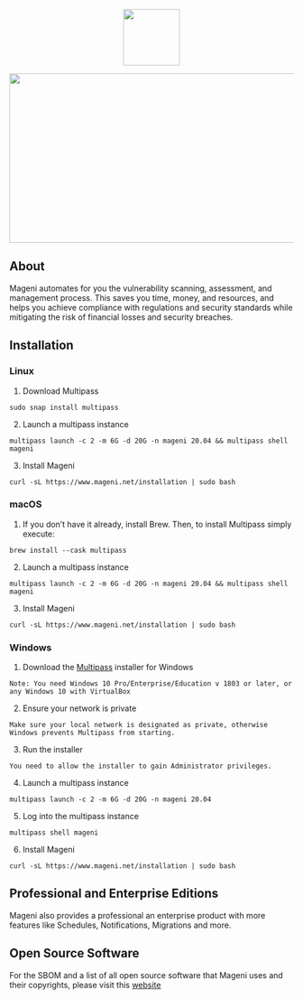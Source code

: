 <p align="center">
    <a href="https://www.mageni.net" target="_blank">
        <img src="https://pbs.twimg.com/profile_images/1168687855520141312/wrdNG6ne_400x400.png" width="100">
    </a>
</p>

<p align="center">
    <a href="https://www.mageni.net" target="_blank">
        <img src="https://www.mageni.net/assets/img/screenshot.png" width="600" height="300">
    </a>
</p>

## About
Mageni automates for you the vulnerability scanning, assessment, and management process. This saves you time, money, and resources, and helps you achieve compliance with regulations and security standards while mitigating the risk of financial losses and security breaches.

## Installation 

### Linux

1. Download Multipass
```
sudo snap install multipass
```
2. Launch a multipass instance
```
multipass launch -c 2 -m 6G -d 20G -n mageni 20.04 && multipass shell mageni
```
3. Install Mageni
```
curl -sL https://www.mageni.net/installation | sudo bash
```

### macOS

1. If you don’t have it already, install Brew. Then, to install Multipass simply execute:
```
brew install --cask multipass
```
2. Launch a multipass instance
```
multipass launch -c 2 -m 6G -d 20G -n mageni 20.04 && multipass shell mageni
```
3. Install Mageni
```
curl -sL https://www.mageni.net/installation | sudo bash
```

### Windows

1. Download the  <a href="https://multipass.run/download/windows" target="_blank">Multipass</a> installer for Windows
```
Note: You need Windows 10 Pro/Enterprise/Education v 1803 or later, or any Windows 10 with VirtualBox
```
2. Ensure your network is private
```
Make sure your local network is designated as private, otherwise Windows prevents Multipass from starting.
```
3. Run the installer
```
You need to allow the installer to gain Administrator privileges.
```
4. Launch a multipass instance
```
multipass launch -c 2 -m 6G -d 20G -n mageni 20.04
```
5. Log into the multipass instance
```
multipass shell mageni
```
6. Install Mageni
```
curl -sL https://www.mageni.net/installation | sudo bash
```
## Professional and Enterprise Editions
Mageni also provides a professional an enterprise product with more features like Schedules, Notifications, Migrations and more. 

## Open Source Software
For the SBOM and a list of all open source software that Mageni uses and their copyrights, please visit this <a href="https://www.mageni.net/opensource" target="_blank">website</a>